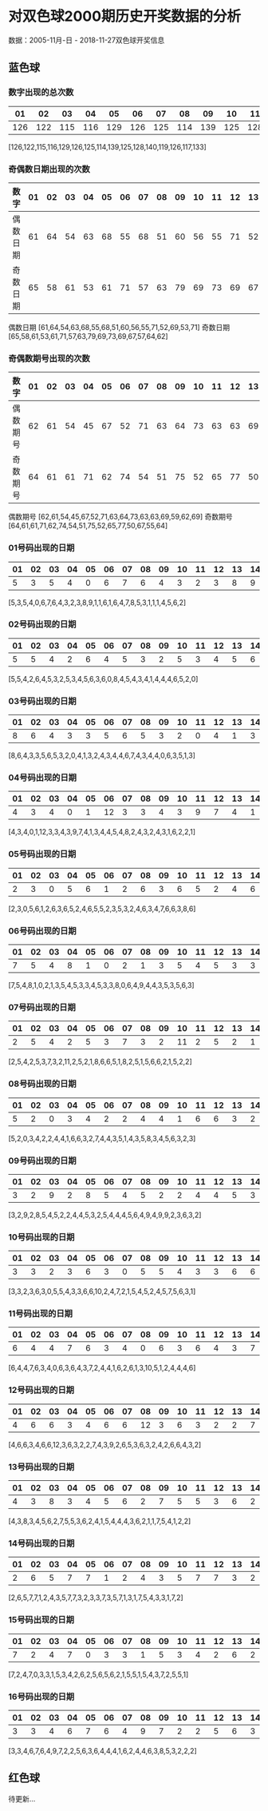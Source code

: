 # 对双色球2000期历史开奖数据的分析
数据：2005-11月-日 - 2018-11-27双色球开奖信息

## 蓝色球

### 数字出现的总次数
|01|02|03|04|05|06|07|08|09|10|11|12|13|14|15|16|
|-|-|-|-|-|-|-|-|-|-|-|-|-|-|-|-|
|126|122|115|116|129|126|125|114|139|125|128|140|119|126|117|133|

[126,122,115,116,129,126,125,114,139,125,128,140,119,126,117,133]

### 奇偶数日期出现的次数
|数字|01|02|03|04|05|06|07|08|09|10|11|12|13|14|15|16|
|-|-|-|-|-|-|-|-|-|-|-|-|-|-|-|-|-|
|偶数日期|61|64|54|63|68|55|68|51|60|56|55|71|52|69|53|71|
|奇数日期|65|58|61|53|61|71|57|63|79|69|73|69|67|57|64|62|

偶数日期 [61,64,54,63,68,55,68,51,60,56,55,71,52,69,53,71]
奇数日期 [65,58,61,53,61,71,57,63,79,69,73,69,67,57,64,62]

### 奇偶数期号出现的次数

|数字|01|02|03|04|05|06|07|08|09|10|11|12|13|14|15|16|
|-|-|-|-|-|-|-|-|-|-|-|-|-|-|-|-|-|
|偶数期号|62|61|54|45|67|52|71|63|64|73|63|63|69|59|62|69|
|奇数期号|64|61|61|71|62|74|54|51|75|52|65|77|50|67|55|64|

偶数期号 [62,61,54,45,67,52,71,63,64,73,63,63,69,59,62,69]
奇数期号 [64,61,61,71,62,74,54,51,75,52,65,77,50,67,55,64]

### 01号码出现的日期
|01|02|03|04|05|06|07|08|09|10|11|12|13|14|15|16|17|18|19|20|21|22|23|24|25|26|27|28|29|30|31|
|-|-|-|-|-|-|-|-|-|-|-|-|-|-|-|-|-|-|-|-|-|-|-|-|-|-|-|-|-|-|-|
|5|3|5|4|0|6|7|6|4|3|2|3|8|9|1|1|6|1|6|4|7|8|5|3|1|1|1|4|5|6|2|

[5,3,5,4,0,6,7,6,4,3,2,3,8,9,1,1,6,1,6,4,7,8,5,3,1,1,1,4,5,6,2]

### 02号码出现的日期
|01|02|03|04|05|06|07|08|09|10|11|12|13|14|15|16|17|18|19|20|21|22|23|24|25|26|27|28|29|30|31|
|-|-|-|-|-|-|-|-|-|-|-|-|-|-|-|-|-|-|-|-|-|-|-|-|-|-|-|-|-|-|-|
|5|5|4|2|6|4|5|3|2|5|3|4|5|6|3|6|0|8|4|5|4|3|4|1|4|4|4|6|5|2|0|

[5,5,4,2,6,4,5,3,2,5,3,4,5,6,3,6,0,8,4,5,4,3,4,1,4,4,4,6,5,2,0]

### 03号码出现的日期
|01|02|03|04|05|06|07|08|09|10|11|12|13|14|15|16|17|18|19|20|21|22|23|24|25|26|27|28|29|30|31|
|-|-|-|-|-|-|-|-|-|-|-|-|-|-|-|-|-|-|-|-|-|-|-|-|-|-|-|-|-|-|-|
|8|6|4|3|3|5|6|5|3|2|0|4|1|3|2|4|3|4|4|6|7|4|3|4|4|0|6|3|5|1|3|

[8,6,4,3,3,5,6,5,3,2,0,4,1,3,2,4,3,4,4,6,7,4,3,4,4,0,6,3,5,1,3]

### 04号码出现的日期
|01|02|03|04|05|06|07|08|09|10|11|12|13|14|15|16|17|18|19|20|21|22|23|24|25|26|27|28|29|30|31|
|-|-|-|-|-|-|-|-|-|-|-|-|-|-|-|-|-|-|-|-|-|-|-|-|-|-|-|-|-|-|-|
|4|3|4|0|1|12|3|3|4|3|9|7|4|1|3|4|4|5|4|8|2|4|3|2|4|3|1|6|2|2|1|

[4,3,4,0,1,12,3,3,4,3,9,7,4,1,3,4,4,5,4,8,2,4,3,2,4,3,1,6,2,2,1]

### 05号码出现的日期
|01|02|03|04|05|06|07|08|09|10|11|12|13|14|15|16|17|18|19|20|21|22|23|24|25|26|27|28|29|30|31|
|-|-|-|-|-|-|-|-|-|-|-|-|-|-|-|-|-|-|-|-|-|-|-|-|-|-|-|-|-|-|-|
|2|3|0|5|6|1|2|6|3|6|5|2|4|6|5|5|2|3|5|3|2|4|6|3|4|7|6|6|3|8|6|

[2,3,0,5,6,1,2,6,3,6,5,2,4,6,5,5,2,3,5,3,2,4,6,3,4,7,6,6,3,8,6]

### 06号码出现的日期
|01|02|03|04|05|06|07|08|09|10|11|12|13|14|15|16|17|18|19|20|21|22|23|24|25|26|27|28|29|30|31|
|-|-|-|-|-|-|-|-|-|-|-|-|-|-|-|-|-|-|-|-|-|-|-|-|-|-|-|-|-|-|-|
|7|5|4|8|1|0|2|1|3|5|4|5|3|3|4|5|3|3|8|0|6|4|9|4|4|3|5|3|5|6|3|

[7,5,4,8,1,0,2,1,3,5,4,5,3,3,4,5,3,3,8,0,6,4,9,4,4,3,5,3,5,6,3]

### 07号码出现的日期
|01|02|03|04|05|06|07|08|09|10|11|12|13|14|15|16|17|18|19|20|21|22|23|24|25|26|27|28|29|30|31|
|-|-|-|-|-|-|-|-|-|-|-|-|-|-|-|-|-|-|-|-|-|-|-|-|-|-|-|-|-|-|-|
|2|5|4|2|5|3|7|3|2|11|2|5|2|1|8|6|6|5|1|8|2|5|1|5|6|6|2|1|5|2|2|

[2,5,4,2,5,3,7,3,2,11,2,5,2,1,8,6,6,5,1,8,2,5,1,5,6,6,2,1,5,2,2]

### 08号码出现的日期
|01|02|03|04|05|06|07|08|09|10|11|12|13|14|15|16|17|18|19|20|21|22|23|24|25|26|27|28|29|30|31|
|-|-|-|-|-|-|-|-|-|-|-|-|-|-|-|-|-|-|-|-|-|-|-|-|-|-|-|-|-|-|-|
|5|2|0|3|4|2|2|4|4|1|6|6|3|2|7|4|4|3|5|1|4|3|5|8|3|4|5|6|3|2|3|

[5,2,0,3,4,2,2,4,4,1,6,6,3,2,7,4,4,3,5,1,4,3,5,8,3,4,5,6,3,2,3]

### 09号码出现的日期
|01|02|03|04|05|06|07|08|09|10|11|12|13|14|15|16|17|18|19|20|21|22|23|24|25|26|27|28|29|30|31|
|-|-|-|-|-|-|-|-|-|-|-|-|-|-|-|-|-|-|-|-|-|-|-|-|-|-|-|-|-|-|-|
|3|2|9|2|8|5|4|5|2|2|4|4|5|3|2|5|4|4|4|5|6|4|9|4|9|9|2|3|6|3|2|

[3,2,9,2,8,5,4,5,2,2,4,4,5,3,2,5,4,4,4,5,6,4,9,4,9,9,2,3,6,3,2]

### 10号码出现的日期
|01|02|03|04|05|06|07|08|09|10|11|12|13|14|15|16|17|18|19|20|21|22|23|24|25|26|27|28|29|30|31|
|-|-|-|-|-|-|-|-|-|-|-|-|-|-|-|-|-|-|-|-|-|-|-|-|-|-|-|-|-|-|-|
|3|3|2|3|6|3|0|5|5|4|3|3|6|6|10|2|4|7|2|1|5|4|5|2|4|5|7|5|6|3|1|

[3,3,2,3,6,3,0,5,5,4,3,3,6,6,10,2,4,7,2,1,5,4,5,2,4,5,7,5,6,3,1]

### 11号码出现的日期
|01|02|03|04|05|06|07|08|09|10|11|12|13|14|15|16|17|18|19|20|21|22|23|24|25|26|27|28|29|30|31|
|-|-|-|-|-|-|-|-|-|-|-|-|-|-|-|-|-|-|-|-|-|-|-|-|-|-|-|-|-|-|-|
|6|4|4|7|6|3|4|0|6|3|6|4|3|7|2|4|4|1|6|2|6|1|3|10|5|1|2|4|4|4|6|

[6,4,4,7,6,3,4,0,6,3,6,4,3,7,2,4,4,1,6,2,6,1,3,10,5,1,2,4,4,4,6]

### 12号码出现的日期
|01|02|03|04|05|06|07|08|09|10|11|12|13|14|15|16|17|18|19|20|21|22|23|24|25|26|27|28|29|30|31|
|-|-|-|-|-|-|-|-|-|-|-|-|-|-|-|-|-|-|-|-|-|-|-|-|-|-|-|-|-|-|-|
|4|6|6|3|4|6|6|12|3|6|3|2|2|7|4|3|9|2|6|5|3|6|3|2|4|2|6|6|4|3|2|

[4,6,6,3,4,6,6,12,3,6,3,2,2,7,4,3,9,2,6,5,3,6,3,2,4,2,6,6,4,3,2]

### 13号码出现的日期
|01|02|03|04|05|06|07|08|09|10|11|12|13|14|15|16|17|18|19|20|21|22|23|24|25|26|27|28|29|30|31|
|-|-|-|-|-|-|-|-|-|-|-|-|-|-|-|-|-|-|-|-|-|-|-|-|-|-|-|-|-|-|-|
|4|3|8|3|4|5|6|2|7|5|5|3|6|2|4|1|5|4|4|4|3|6|2|1|1|7|5|4|1|2|2|

[4,3,8,3,4,5,6,2,7,5,5,3,6,2,4,1,5,4,4,4,3,6,2,1,1,7,5,4,1,2,2]

### 14号码出现的日期
|01|02|03|04|05|06|07|08|09|10|11|12|13|14|15|16|17|18|19|20|21|22|23|24|25|26|27|28|29|30|31|
|-|-|-|-|-|-|-|-|-|-|-|-|-|-|-|-|-|-|-|-|-|-|-|-|-|-|-|-|-|-|-|
|2|6|5|7|7|1|2|4|3|5|7|7|3|2|3|3|7|3|5|7|1|3|1|7|5|4|3|3|1|7|2|

[2,6,5,7,7,1,2,4,3,5,7,7,3,2,3,3,7,3,5,7,1,3,1,7,5,4,3,3,1,7,2]

### 15号码出现的日期
|01|02|03|04|05|06|07|08|09|10|11|12|13|14|15|16|17|18|19|20|21|22|23|24|25|26|27|28|29|30|31|
|-|-|-|-|-|-|-|-|-|-|-|-|-|-|-|-|-|-|-|-|-|-|-|-|-|-|-|-|-|-|-|
|7|2|4|7|0|3|3|1|5|3|4|2|6|2|5|6|5|6|2|1|5|5|1|5|4|3|7|2|5|5|1|

[7,2,4,7,0,3,3,1,5,3,4,2,6,2,5,6,5,6,2,1,5,5,1,5,4,3,7,2,5,5,1]

### 16号码出现的日期
|01|02|03|04|05|06|07|08|09|10|11|12|13|14|15|16|17|18|19|20|21|22|23|24|25|26|27|28|29|30|31|
|-|-|-|-|-|-|-|-|-|-|-|-|-|-|-|-|-|-|-|-|-|-|-|-|-|-|-|-|-|-|-|
|3|3|4|6|7|6|4|9|7|2|2|5|6|3|6|4|4|4|1|6|2|4|4|6|3|8|5|3|2|2|2|

[3,3,4,6,7,6,4,9,7,2,2,5,6,3,6,4,4,4,1,6,2,4,4,6,3,8,5,3,2,2,2]

## 红色球

待更新...

